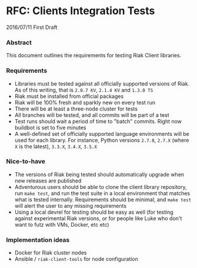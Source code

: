 # RFC: Clients Integration Tests

2016/07/11 First Draft

### Abstract

This document outlines the requirements for testing Riak Client libraries.

### Requirements

* Libraries must be tested against all officially supported versions of Riak. As of this writing, that is `2.0.7 KV`, `2.1.4 KV` and `1.3.0 TS`
* Riak must be installed from official packages
* Riak will be 100% fresh and sparkly new on every test run
* There will be at least a three-node cluster for tests
* All branches will be tested, and all commits will be part of a test
* Test runs should wait a period of time to "batch" commits. Right now buildbot is set to five minutes
* A well-defined set of officially supported language environments will be used for each library. For instance, Python versions `2.7.8`, `2.7.X` (where `X` is the latest), `3.3.X`, `3.4.X`, `3.5.X`

### Nice-to-have

* The versions of Riak being tested should automatically upgrade when new releases are published
* Adventurous users should be able to clone the client library repository, run `make test`, and run the test suite in a local environment that matches what is tested internally. Requirements should be minimal, and `make test` will alert the user to any missing requirements
* Using a local devrel for testing should be easy as well (for testing against experimental Riak versions, or for people like Luke who don't want to futz with VMs, Docker, etc etc)

### Implementation ideas

* Docker for Riak cluster nodes
* Ansible / `riak-client-tools` for node configuration
